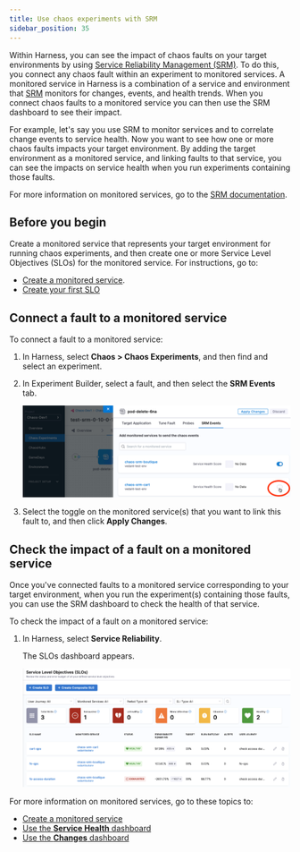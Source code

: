```yaml
---
title: Use chaos experiments with SRM
sidebar_position: 35
---
```


Within Harness, you can see the impact of chaos faults on your target environments by using [Service Reliability Management (SRM)](/docs/service-reliability-management).
To do this, you connect any chaos fault within an experiment to monitored services. A monitored service in Harness is a combination of a service and environment that [SRM](/docs/service-reliability-management) monitors for changes, events, and health trends. When you connect chaos faults to a monitored service you can then use the SRM dashboard to see their impact.

For example, let's say you use SRM to monitor services and to correlate change events to service health. Now you want to see how one or more chaos faults impacts your target environment. By adding the target environment as a monitored service, and linking faults to that service, you can see the impacts on service health when you run experiments containing those faults. 

For more information on monitored services, go to the [SRM documentation](/docs/service-reliability-management).

## Before you begin

Create a monitored service that represents your target environment for running chaos experiments, and then create one or more Service Level Objectives (SLOs) for the monitored service. For instructions, go to: 

* [Create a monitored service](/docs/service-reliability-management/monitored-service/create-monitored-service).
* [Create your first SLO](/docs/service-reliability-management/getting-started/create-first-slo)

## Connect a fault to a monitored service

To connect a fault to a monitored service:

1. In Harness, select **Chaos > Chaos Experiments**, and then find and select an experiment.
1. In Experiment Builder, select a fault, and then select the **SRM Events** tab.

	![Fault details, SRM Events tab](./static/srm/apply-fault-to-service.png)

1. Select the toggle on the monitored service(s) that you want to link this fault to, and then click **Apply Changes**.

## Check the impact of a fault on a monitored service

Once you've connected faults to a monitored service corresponding to your target environment, when you run the experiment(s) containing those faults, you can use the SRM dashboard to check the health of that service.

To check the impact of a fault on a monitored service:

1. In Harness, select **Service Reliability**.

	The SLOs dashboard appears.
	
	![The SRM SLOs dashboard, listing 3 SLOs, and their associated monitored services](./static/srm/srm-slo-dashboard.png) 


For more information on monitored services, go to these topics to:

* [Create a monitored service](/docs/service-reliability-management/monitored-service/create-monitored-service)
* [Use the **Service Health** dashboard](/docs/service-reliability-management/change-impact-analysis/change-impact-analysis-service-health-dashboard)
* [Use the **Changes** dashboard](/docs/service-reliability-management/change-impact-analysis/change-impact-analysis-changes-dash-board)
